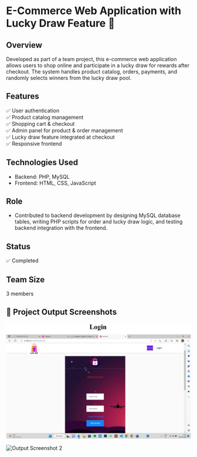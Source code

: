 # E-Commerce Web Application with Lucky Draw Feature 🎯

## Overview
Developed as part of a team project, this e-commerce web application allows users to shop online and participate in a lucky draw for rewards after checkout. The system handles product catalog, orders, payments, and randomly selects winners from the lucky draw pool.

## Features
✅ User authentication  
✅ Product catalog management  
✅ Shopping cart & checkout  
✅ Admin panel for product & order management  
✅ Lucky draw feature integrated at checkout  
✅ Responsive frontend

## Technologies Used
- Backend: PHP, MySQL
- Frontend: HTML, CSS, JavaScript

## Role
- Contributed to backend development by designing MySQL database tables, writing PHP scripts for order and lucky draw logic, and testing backend integration with the frontend.

## Status
✅ Completed

## Team Size
3 members
## 📸 Project Output Screenshots

![Output Screenshot](output1.png.jpeg)

![Output Screenshot 2](output2.png)

